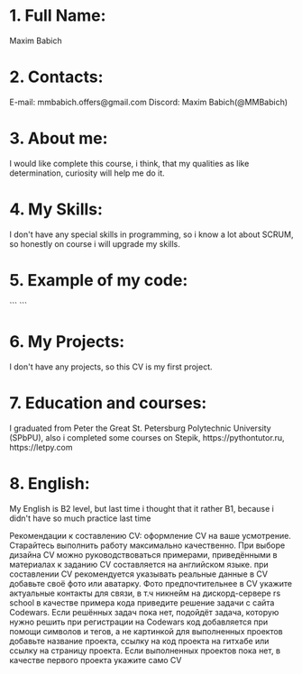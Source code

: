 <h1>1. Full Name:</h1>
Maxim Babich
<h1>2. Contacts:</h1>
E-mail: mmbabich.offers@gmail.com  
Discord: Maxim Babich(@MMBabich)
<h1>3. About me:</h1>
I would like complete this course, i think, that my qualities as like determination, curiosity will help me do it.
<h1>4. My Skills:</h1>
I don't have any special skills in programming, so i know a lot about SCRUM, so honestly on course i will upgrade my skills.
<h1>5. Example of my code:</h1>
```
<script>
    alert( 'Привет, мир!' );
</script>
```
<h1>6. My Projects:</h1>
I don't have any projects, so this CV is my first project.
<h1>7. Education and courses:</h1>
I graduated from Peter the Great St. Petersburg Polytechnic University (SPbPU), also i completed some courses on Stepik, https://pythontutor.ru, https://letpy.com
<h1>8. English:</h1>
My English is B2 level, but last time i thought that it rather B1, because i didn't have so much practice last time


Рекомендации к составлению CV:
оформление CV на ваше усмотрение. Старайтесь выполнить работу максимально качественно. При выборе дизайна CV можно руководствоваться примерами, приведёнными в материалах к заданию
CV составляется на английском языке.
при составлении CV рекомендуется указывать реальные данные
в CV добавьте своё фото или аватарку. Фото предпочтительнее
в CV укажите актуальные контакты для связи, в т.ч никнейм на дискорд-сервере rs school
в качестве примера кода приведите решение задачи с сайта Codewars.
Если решённых задач пока нет, подойдёт задача, которую нужно решить при регистрации на Codewars
код добавляется при помощи символов и тегов, а не картинкой
для выполненных проектов добавьте название проекта, ссылку на код проекта на гитхабе или ссылку на страницу проекта.
Если выполненных проектов пока нет, в качестве первого проекта укажите само CV